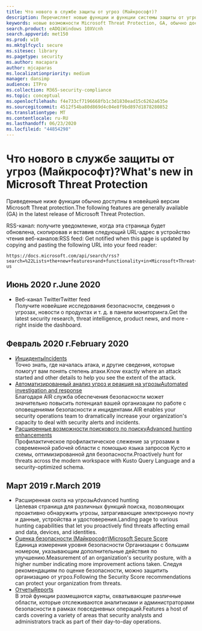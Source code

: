 ```yaml
---
title: Что нового в службе защиты от угроз (Майкрософт)?
description: Перечисляет новые функции и функции системы защиты от угроз Майкрософт
keywords: новые возможности Microsoft Threat Protection, GA, обычно доступные, возможности, доступные, новые
search.product: eADQiWindows 10XVcnh
search.appverid: met150
ms.prod: w10
ms.mktglfcycl: secure
ms.sitesec: library
ms.pagetype: security
ms.author: macapara
author: mjcaparas
ms.localizationpriority: medium
manager: dansimp
audience: ITPro
ms.collection: M365-security-compliance
ms.topic: conceptual
ms.openlocfilehash: f4e733cf7196668fb1c3d1830ead15c6262a635e
ms.sourcegitcommit: 4512f54ba80d869d4c04e8f9bd897d1878280852
ms.translationtype: MT
ms.contentlocale: ru-RU
ms.lasthandoff: 06/23/2020
ms.locfileid: "44854298"
---
```

# <a name="whats-new-in-microsoft-threat-protection"></a><span data-ttu-id="1e6d5-104">Что нового в службе защиты от угроз (Майкрософт)?</span><span class="sxs-lookup"><span data-stu-id="1e6d5-104">What's new in Microsoft Threat Protection</span></span>

<span data-ttu-id="1e6d5-105">Приведенные ниже функции обычно доступны в новейшей версии Microsoft Threat protection.</span><span class="sxs-lookup"><span data-stu-id="1e6d5-105">The following features are generally available (GA) in the latest release of Microsoft Threat Protection.</span></span>

<span data-ttu-id="1e6d5-106">RSS-канал: получите уведомление, когда эта страница будет обновлена, скопировав и вставив следующий URL-адрес в устройство чтения веб-каналов:</span><span class="sxs-lookup"><span data-stu-id="1e6d5-106">RSS feed: Get notified when this page is updated by copying and pasting the following URL into your feed reader:</span></span>
```http
https://docs.microsoft.com/api/search/rss?search=%22Lists+the+new+features+and+functionality+in+Microsoft+Threat+Protection%22&locale=en-us
```
## <a name="june-2020"></a><span data-ttu-id="1e6d5-107">Июнь 2020 г.</span><span class="sxs-lookup"><span data-stu-id="1e6d5-107">June 2020</span></span>
- <span data-ttu-id="1e6d5-108">Веб-канал Twitter</span><span class="sxs-lookup"><span data-stu-id="1e6d5-108">Twitter feed</span></span> <br> <span data-ttu-id="1e6d5-109">Получите новейшие исследования безопасности, сведения о угрозах, новости о продуктах и т. д. в панели мониторинга.</span><span class="sxs-lookup"><span data-stu-id="1e6d5-109">Get the latest security research, threat intelligence, product news, and more - right inside the dashboard.</span></span>

## <a name="february-2020"></a><span data-ttu-id="1e6d5-110">Февраль 2020 г.</span><span class="sxs-lookup"><span data-stu-id="1e6d5-110">February 2020</span></span>
- [<span data-ttu-id="1e6d5-111">Инциденты</span><span class="sxs-lookup"><span data-stu-id="1e6d5-111">Incidents</span></span>](incidents-overview.md) <br> <span data-ttu-id="1e6d5-112">Точно знать, где началась атака, и другие сведения, которые помогут вам понять степень атаки.</span><span class="sxs-lookup"><span data-stu-id="1e6d5-112">Know exactly where an attack started and other details to help you see the extent of the attack.</span></span>
- [<span data-ttu-id="1e6d5-113">Автоматизированный анализ угроз и реакция на угрозы</span><span class="sxs-lookup"><span data-stu-id="1e6d5-113">Automated investigation and response</span></span>](mtp-autoir.md) <br> <span data-ttu-id="1e6d5-114">Благодаря AIR служба обеспечения безопасности может значительно повысить потенциал вашей организации по работе с оповещениями безопасности и инцидентами.</span><span class="sxs-lookup"><span data-stu-id="1e6d5-114">AIR enables your security operations team to dramatically increase your organization's capacity to deal with security alerts and incidents.</span></span>
- [<span data-ttu-id="1e6d5-115">Расширенные возможности поискового по поиску</span><span class="sxs-lookup"><span data-stu-id="1e6d5-115">Advanced hunting enhancements</span></span>](advanced-hunting-overview.md) <br> <span data-ttu-id="1e6d5-116">Профилактическое профилактическое слежение за угрозами в современной рабочей области с помощью языка запросов Кусто и схемы, оптимизированной для безопасности.</span><span class="sxs-lookup"><span data-stu-id="1e6d5-116">Proactively hunt for threats across the modern workspace with Kusto Query Language and a security-optimized schema.</span></span>

## <a name="march-2019"></a><span data-ttu-id="1e6d5-117">Март 2019 г.</span><span class="sxs-lookup"><span data-stu-id="1e6d5-117">March 2019</span></span>

- <span data-ttu-id="1e6d5-118">Расширенная охота на угрозы</span><span class="sxs-lookup"><span data-stu-id="1e6d5-118">Advanced hunting</span></span> <br> <span data-ttu-id="1e6d5-119">Целевая страница для различных функций поиска, позволяющих проактивно обнаружить угрозы, затрагивающие электронную почту и данные, устройства и удостоверения.</span><span class="sxs-lookup"><span data-stu-id="1e6d5-119">Landing page to various hunting capabilities that let you proactively find threats affecting email and data, devices, and identities.</span></span>
- [<span data-ttu-id="1e6d5-120">Оценка безопасности (Майкрософт)</span><span class="sxs-lookup"><span data-stu-id="1e6d5-120">Microsoft Secure Score</span></span>](microsoft-secure-score.md) <br> <span data-ttu-id="1e6d5-121">Единица измерения уровня безопасности Организации с большим номером, указывающим дополнительные действия по улучшению.</span><span class="sxs-lookup"><span data-stu-id="1e6d5-121">Measurement of an organization's security posture, with a higher number indicating more improvement actions taken.</span></span> <span data-ttu-id="1e6d5-122">Следуя рекомендациям по оценке безопасности, можно защитить организацию от угроз.</span><span class="sxs-lookup"><span data-stu-id="1e6d5-122">Following the Security Score recommendations can protect your organization from threats.</span></span> 
- [<span data-ttu-id="1e6d5-123">Отчеты</span><span class="sxs-lookup"><span data-stu-id="1e6d5-123">Reports</span></span>](monitoring-and-reporting.md) <br>  <span data-ttu-id="1e6d5-124">В этой функции размещаются карты, охватывающие различные области, которые отслеживаются аналитиками и администраторами безопасности в рамках повседневных операций.</span><span class="sxs-lookup"><span data-stu-id="1e6d5-124">Features a host of cards covering a variety of areas that security analysts and administrators track as part of their day-to-day operations.</span></span>

